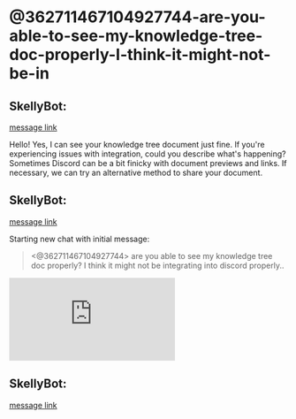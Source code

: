 # @362711467104927744-are-you-able-to-see-my-knowledge-tree-doc-properly-I-think-it-might-not-be-in

## **SkellyBot**:

 [message link](https://discord.com/channels/1194766712680222800/1221198195430920242/1221198203844821062) 

 Hello! Yes, I can see your knowledge tree document just fine. If you're experiencing issues with integration, could you describe what's happening? Sometimes Discord can be a bit finicky with document previews and links. If necessary, we can try an alternative method to share your document.

## **SkellyBot**:

 [message link](https://discord.com/channels/1194766712680222800/1221198195430920242/1221198198518055003) 

 Starting new chat with initial message:

> <@362711467104927744> are you able to see my knowledge tree doc properly? I think it might not be integrating into discord properly..

![chat-1221198195430920242.json](https://cdn.discordapp.com/attachments/1221198195430920242/1221198217111404694/chat-1221198195430920242.json?ex=6611b477&is=65ff3f77&hm=c1880493e40543afee914c7832df30ba9f0547cd85ffe5a5a07828748b2eaeb6&)

## **SkellyBot**:

 [message link](https://discord.com/channels/1194766712680222800/1221198195430920242/1221198196626296964) 

 


